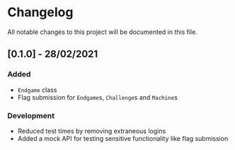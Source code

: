 # Changelog

All notable changes to this project will be documented in this file.

## [0.1.0] - 28/02/2021
### Added

- `Endgame` class
- Flag submission for `Endgame`s, `Challenge`s and `Machine`s

### Development

- Reduced test times by removing extraneous logins
- Added a mock API for testing sensitive functionality like flag submission
